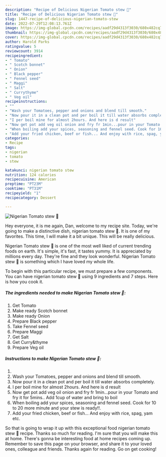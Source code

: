 ```yaml
---
description: "Recipe of Delicious Nigerian Tomato stew 🍲"
title: "Recipe of Delicious Nigerian Tomato stew 🍲"
slug: 1447-recipe-of-delicious-nigerian-tomato-stew
date: 2022-07-29T12:08:13.761Z
image: https://img-global.cpcdn.com/recipes/aadf29d4313f3030/680x482cq70/nigerian-tomato-stew-recipe-main-photo.jpg
thumbnail: https://img-global.cpcdn.com/recipes/aadf29d4313f3030/680x482cq70/nigerian-tomato-stew-recipe-main-photo.jpg
cover: https://img-global.cpcdn.com/recipes/aadf29d4313f3030/680x482cq70/nigerian-tomato-stew-recipe-main-photo.jpg
author: Harold Parks
ratingvalue: 5
reviewcount: 3914
recipeingredient:
- " Tomato"
- " Scotch bonnet"
- " Onion"
- " Black pepper"
- " Fennel seed"
- " Maggi"
- " Salt"
- " Currythyme"
- " Veg oil"
recipeinstructions:
- ""
- "Wash your Tomatoes, pepper and onions and blend till smooth."
- "Now pour it in a clean pot and per boil it till water absorbs completely."
- "I per boil mine for almost 2hours. And here is d result"
- "Now get pot add veg oil onion and fry fr 1min...pour in your Tomato and fry it for 5mins.. Add 1cup of water and bring to boil"
- "When boiling add your spices, seasoning and fennel seed. Cook for 10 to 20 more minute and your stew is ready!!."
- "Add your fried chicken, beef or fish... And enjoy with rice, spag, yam etc."
categories:
- Recipe
tags:
- nigerian
- tomato
- stew

katakunci: nigerian tomato stew 
nutrition: 124 calories
recipecuisine: American
preptime: "PT23M"
cooktime: "PT31M"
recipeyield: "1"
recipecategory: Dessert

---
```



![Nigerian Tomato stew 🍲](https://img-global.cpcdn.com/recipes/aadf29d4313f3030/680x482cq70/nigerian-tomato-stew-recipe-main-photo.jpg)

Hey everyone, it is me again, Dan, welcome to my recipe site. Today, we're going to make a distinctive dish, nigerian tomato stew 🍲. It is one of my favorites. This time, I will make it a bit unique. This will be really delicious.



Nigerian Tomato stew 🍲 is one of the most well liked of current trending foods on earth. It's simple, it's fast, it tastes yummy. It is appreciated by millions every day. They're fine and they look wonderful. Nigerian Tomato stew 🍲 is something which I have loved my whole life.


To begin with this particular recipe, we must prepare a few components. You can have nigerian tomato stew 🍲 using 9 ingredients and 7 steps. Here is how you cook it.

<!--inarticleads1-->

##### The ingredients needed to make Nigerian Tomato stew 🍲:

1. Get  Tomato
1. Make ready  Scotch bonnet
1. Make ready  Onion
1. Prepare  Black pepper
1. Take  Fennel seed
1. Prepare  Maggi
1. Get  Salt
1. Get  Curry&amp;thyme
1. Prepare  Veg oil




<!--inarticleads2-->

##### Instructions to make Nigerian Tomato stew 🍲:

1. 
1. Wash your Tomatoes, pepper and onions and blend till smooth.
1. Now pour it in a clean pot and per boil it till water absorbs completely.
1. I per boil mine for almost 2hours. And here is d result
1. Now get pot add veg oil onion and fry fr 1min...pour in your Tomato and fry it for 5mins.. Add 1cup of water and bring to boil
1. When boiling add your spices, seasoning and fennel seed. Cook for 10 to 20 more minute and your stew is ready!!.
1. Add your fried chicken, beef or fish... And enjoy with rice, spag, yam etc.




So that is going to wrap it up with this exceptional food nigerian tomato stew 🍲 recipe. Thanks so much for reading. I'm sure that you will make this at home. There's gonna be interesting food at home recipes coming up. Remember to save this page on your browser, and share it to your loved ones, colleague and friends. Thanks again for reading. Go on get cooking!
